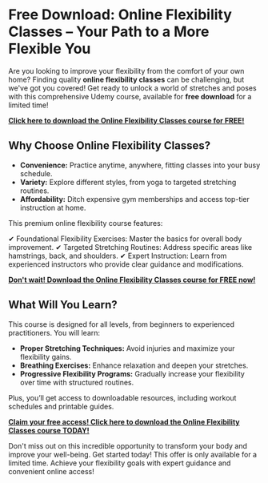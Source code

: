 # Free Download: Online Flexibility Classes – Your Path to a More Flexible You

Are you looking to improve your flexibility from the comfort of your own home? Finding quality **online flexibility classes** can be challenging, but we've got you covered! Get ready to unlock a world of stretches and poses with this comprehensive Udemy course, available for **free download** for a limited time!

[**Click here to download the Online Flexibility Classes course for FREE!**](https://udemywork.com/online-flexibility-classes)

## Why Choose Online Flexibility Classes?

*   **Convenience:** Practice anytime, anywhere, fitting classes into your busy schedule.
*   **Variety:** Explore different styles, from yoga to targeted stretching routines.
*   **Affordability:** Ditch expensive gym memberships and access top-tier instruction at home.

This premium online flexibility course features:

✔ Foundational Flexibility Exercises: Master the basics for overall body improvement.
✔ Targeted Stretching Routines: Address specific areas like hamstrings, back, and shoulders.
✔ Expert Instruction: Learn from experienced instructors who provide clear guidance and modifications.

[**Don't wait! Download the Online Flexibility Classes course for FREE now!**](https://udemywork.com/online-flexibility-classes)

## What Will You Learn?

This course is designed for all levels, from beginners to experienced practitioners. You will learn:

*   **Proper Stretching Techniques:** Avoid injuries and maximize your flexibility gains.
*   **Breathing Exercises:** Enhance relaxation and deepen your stretches.
*   **Progressive Flexibility Programs:** Gradually increase your flexibility over time with structured routines.

Plus, you’ll get access to downloadable resources, including workout schedules and printable guides.

[**Claim your free access! Click here to download the Online Flexibility Classes course TODAY!**](https://udemywork.com/online-flexibility-classes)

Don't miss out on this incredible opportunity to transform your body and improve your well-being. Get started today! This offer is only available for a limited time. Achieve your flexibility goals with expert guidance and convenient online access!
